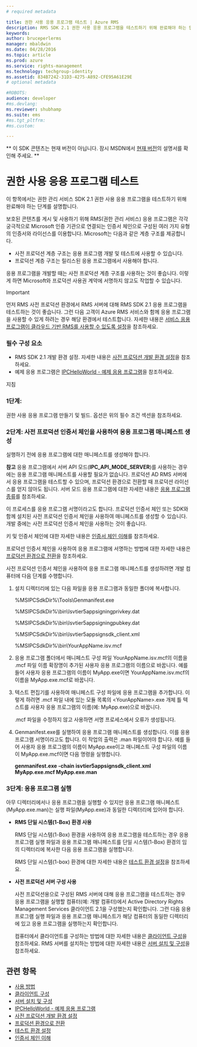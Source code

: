 ```yaml
---
# required metadata

title: 권한 사용 응용 프로그램 테스트 | Azure RMS
description: RMS SDK 2.1 권한 사용 응용 프로그램을 테스트하기 위해 완료해야 하는 단계를 설명합니다.
keywords:
author: bruceperlerms
manager: mbaldwin
ms.date: 04/28/2016
ms.topic: article
ms.prod: azure
ms.service: rights-management
ms.technology: techgroup-identity
ms.assetid: 834B7242-31D3-4275-A892-CFE95A61E29E
# optional metadata

#ROBOTS:
audience: developer
#ms.devlang:
ms.reviewer: shubhamp
ms.suite: ems
#ms.tgt_pltfrm:
#ms.custom:

---
```

** 이 SDK 콘텐츠는 현재 버전이 아닙니다. 잠시 MSDN에서 [현재 버전](https://msdn.microsoft.com/library/windows/desktop/hh535290(v=vs.85).aspx)의 설명서를 확인해 주세요. **
# 권한 사용 응용 프로그램 테스트

이 항목에서는 권한 관리 서비스 SDK 2.1 권한 사용 응용 프로그램을 테스트하기 위해 완료해야 하는 단계를 설명합니다.

보호된 콘텐츠를 게시 및 사용하기 위해 RMS(권한 관리 서비스) 응용 프로그램은 각각 궁극적으로 Microsoft 인증 기관으로 연결되는 인증서 체인으로 구성된 여러 가지 유형의 인증서와 라이선스를 이용합니다. Microsoft는 다음과 같은 계층 구조를 제공합니다.

-   사전 프로덕션 계층 구조는 응용 프로그램 개발 및 테스트에 사용할 수 있습니다.
-   프로덕션 계층 구조는 릴리스된 응용 프로그램에서 사용해야 합니다.

응용 프로그램을 개발할 때는 사전 프로덕션 계층 구조를 사용하는 것이 좋습니다. 이렇게 하면 Microsoft와 프로덕션 사용권 계약에 서명하지 않고도 작업할 수 있습니다.

> [!IMPORTANT]
> 먼저 RMS 사전 프로덕션 환경에서 RMS 서버에 대해 RMS SDK 2.1 응용 프로그램을 테스트하는 것이 좋습니다. 그런 다음 고객이 Azure RMS 서비스와 함께 응용 프로그램을 사용할 수 있게 하려는 경우 해당 환경에서 테스트합니다. 자세한 내용은 [서비스 응용 프로그램이 클라우드 기반 RMS를 사용할 수 있도록 설정](how-to-use-file-api-with-aadrm-cloud.md)을 참조하세요.

 

### 필수 구성 요소

-   RMS SDK 2.1 개발 환경 설정. 자세한 내용은 [사전 프로덕션 개발 환경 설정](how-to-set-up-the-pre-production-development-environment.md)을 참조하세요.
-   예제 응용 프로그램은 [IPCHelloWorld - 예제 응용 프로그램](how-to-build-your-first-application.md)을 참조하세요.

지침

### 1단계:

권한 사용 응용 프로그램 만들기 및 빌드. 옵션은 위의 필수 조건 섹션을 참조하세요.

### 2단계: 사전 프로덕션 인증서 체인을 사용하여 응용 프로그램 매니페스트 생성

실행하기 전에 응용 프로그램에 대한 매니페스트를 생성해야 합니다.

**참고** 응용 프로그램에서 서버 API 모드(**IPC\_API\_MODE\_SERVER**)를 사용하는 경우에는 응용 프로그램 매니페스트를 사용할 필요가 없습니다. 프로덕션 AD RMS 서버에서 응용 프로그램을 테스트할 수 있으며, 프로덕션 환경으로 전환할 때 프로덕션 라이선스를 얻지 않아도 됩니다. 서버 모드 응용 프로그램에 대한 자세한 내용은 [응용 프로그램 종류](application-types.md)를 참조하세요.

 

이 프로세스를 응용 프로그램 서명이라고도 합니다. 프로덕션 인증서 체인 또는 SDK와 함께 설치된 사전 프로덕션 인증서 체인을 사용하여 매니페스트를 생성할 수 있습니다. 개발 중에는 사전 프로덕션 인증서 체인을 사용하는 것이 좋습니다.

키 및 인증서 체인에 대한 자세한 내용은 [인증서 체인 이해](understanding-certificate-chains.md)를 참조하세요.

프로덕션 인증서 체인을 사용하여 응용 프로그램에 서명하는 방법에 대한 자세한 내용은 [프로덕션 환경으로 전환](switching-to-the-production-environment.md)을 참조하세요.

사전 프로덕션 인증서 체인을 사용하여 응용 프로그램 매니페스트를 생성하려면 개발 컴퓨터에 다음 단계를 수행합니다.

1.  설치 디렉터리에 있는 다음 파일을 응용 프로그램과 동일한 폴더에 복사합니다.

    %MSIPCSdkDir%\\Tools\\Genmanifest.exe

    %MSIPCSdkDir%\\bin\\Isvtier5appsigningprivkey.dat

    %MSIPCSdkDir%\\bin\\Isvtier5appsigningpubkey.dat

    %MSIPCSdkDir%\\bin\\Isvtier5appsignsdk\_client.xml

    %MSIPCSdkDir%\\bin\\YourAppName.isv.mcf

2.  응용 프로그램 폴더에서 매니페스트 구성 파일 YourAppName.isv.mcf의 이름을 .mcf 파일 이름 확장명이 추가된 사용자 응용 프로그램의 이름으로 바꿉니다. 예를 들어 사용자 응용 프로그램의 이름이 MyApp.exe이면 YourAppName.isv.mcf의 이름을 MyApp.exe.mcf로 바꿉니다.

3.  텍스트 편집기를 사용하여 매니페스트 구성 파일에 응용 프로그램을 추가합니다. 이렇게 하려면 .mcf 파일 내에 있는 모듈 목록의 &lt;YourAppName&gt;.exe 개체 틀 텍스트를 사용자 응용 프로그램의 이름(예: MyApp.exe)으로 바꿉니다.

    .mcf 파일을 수정하지 않고 사용하면 서명 프로세스에서 오류가 생성됩니다.

4.  Genmanifest.exe를 실행하여 응용 프로그램 매니페스트를 생성합니다. 이를 응용 프로그램 서명이라고도 합니다. 이 작업의 출력은 .man 파일이어야 합니다. 예를 들어 사용자 응용 프로그램의 이름이 MyApp.exe이고 매니페스트 구성 파일의 이름이 MyApp.exe.mcf이면 다음 명령을 실행합니다.

    **genmanifest.exe -chain isvtier5appsignsdk\_client.xml MyApp.exe.mcf MyApp.exe.man**

### 3단계: 응용 프로그램 실행

아무 디렉터리에서나 응용 프로그램을 실행할 수 있지만 응용 프로그램 매니페스트(MyApp.exe.man)는 실행 파일(MyApp.exe)과 동일한 디렉터리에 있어야 합니다.

-   **RMS 단일 시스템(1-Box) 환경 사용**

    RMS 단일 시스템(1-Box) 환경을 사용하여 응용 프로그램을 테스트하는 경우 응용 프로그램 실행 파일과 응용 프로그램 매니페스트를 단일 시스템(1-Box) 환경의 임의 디렉터리에 복사한 다음 응용 프로그램을 실행합니다.

    RMS 단일 시스템(1-box) 환경에 대한 자세한 내용은 [테스트 환경 설정](how-to-set-up-your-test-environment.md)을 참조하세요.

-   **사전 프로덕션 서버 구성 사용**

    사전 프로덕션용으로 구성된 RMS 서버에 대해 응용 프로그램을 테스트하는 경우 응용 프로그램을 실행할 컴퓨터(예: 개발 컴퓨터)에서 Active Directory Rights Management Services 클라이언트 2.1을 구성했는지 확인합니다. 그런 다음 응용 프로그램 실행 파일과 응용 프로그램 매니페스트가 해당 컴퓨터의 동일한 디렉터리에 있고 응용 프로그램을 실행하는지 확인합니다.

    컴퓨터에서 클라이언트를 구성하는 방법에 대한 자세한 내용은 [클라이언트 구성](how-to-configure-the-ad-rms-client-2-0.md)을 참조하세요. RMS 서버를 설치하는 방법에 대한 자세한 내용은 [서버 설치 및 구성](how-to-install-and-configure-an-rms-server.md)을 참조하세요.

## 관련 항목

* [사용 방법](how-to-use-msipc.md)
* [클라이언트 구성](how-to-configure-the-ad-rms-client-2-0.md)
* [서버 설치 및 구성](how-to-install-and-configure-an-rms-server.md)
* [IPCHelloWorld - 예제 응용 프로그램](how-to-build-your-first-application.md)
* [사전 프로덕션 개발 환경 설정](how-to-set-up-the-pre-production-development-environment.md)
* [프로덕션 환경으로 전환](switching-to-the-production-environment.md)
* [테스트 환경 설정](how-to-set-up-your-test-environment.md)
* [인증서 체인 이해](understanding-certificate-chains.md)
 

 





<!--HONumber=Jun16_HO1-->


